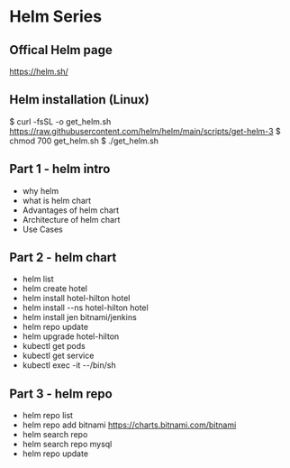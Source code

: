 # Helm Series

## Offical Helm page 

https://helm.sh/

## Helm installation (Linux)

$ curl -fsSL -o get_helm.sh https://raw.githubusercontent.com/helm/helm/main/scripts/get-helm-3
$ chmod 700 get_helm.sh
$ ./get_helm.sh

## Part 1 - helm intro 

- why helm
- what is helm chart
- Advantages of helm chart
- Architecture of helm chart
- Use Cases
   
## Part 2 - helm chart 

- helm list 
- helm create hotel 
- helm install hotel-hilton hotel
- helm install --ns hotel-hilton hotel
- helm install jen bitnami/jenkins 
- helm repo update 
- helm upgrade hotel-hilton 
- kubectl get pods
- kubectl get service
- kubectl exec <pod-name> -it --/bin/sh

## Part 3 - helm repo 

- helm repo list 
- helm repo add bitnami https://charts.bitnami.com/bitnami
- helm search repo
- helm search repo mysql
- helm repo update 






